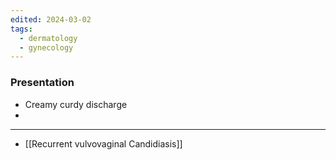 ```yaml
---
edited: 2024-03-02
tags:
  - dermatology
  - gynecology
---
```

### Presentation
- Creamy curdy discharge
- 


---
- [[Recurrent vulvovaginal Candidiasis]]